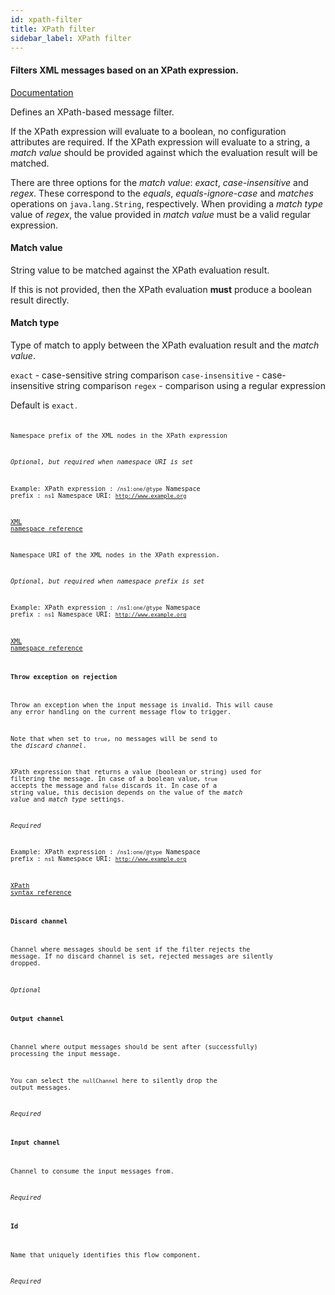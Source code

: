 ```yaml
---
id: xpath-filter
title: XPath filter
sidebar_label: XPath filter
---
```

#### Filters XML messages based on an XPath expression.
<a href="http://docs.spring.io/spring-integration/docs/2.1.x/reference/html/xml.html#xml-xpath-filter" target="_blank">Documentation</a>

Defines an XPath-based message filter.

If the XPath expression will evaluate to a boolean, no configuration attributes are required. If the XPath expression will evaluate to a string, a <i>match value</i> should be provided against which the evaluation result will be matched.

There are three options for the <i>match value</i>: <i>exact</i>, <i>case-insensitive</i> and <i>regex</i>. These correspond to the <i>equals</i>, <i>equals-ignore-case</i> and <i>matches</i> operations on <code>java.lang.String</code>, respectively. When providing a <i>match type</i> value of <i>regex</i>, the value provided in <i>match value</i> must be a valid regular expression.

#### Match value
String value to be matched against the XPath evaluation result.

If this is not provided, then the XPath evaluation <b>must</b> produce a boolean result directly.

#### Match type
Type of match to apply between the XPath evaluation result and the <i>match value</i>.

<code>exact</code> - case-sensitive string comparison
<code>case-insensitive</code> - case-insensitive string comparison
<code>regex</code> - comparison using a regular expression

Default is <code>exact<code>.


Namespace prefix of the XML nodes in the XPath expression

<i>Optional, but required when namespace URI is set</i>

Example:
XPath expression : <code>/ns1:one/@type</code>
Namespace prefix : <code>ns1</code>
Namespace URI: <code>http://www.example.org</code>

<a href="https://www.w3schools.com/xml/xml_namespaces.asp" onclick="window.open('https://www.w3schools.com/xml/xml_namespaces.asp');" target="_blank">XML namespace reference</a>


Namespace URI of the XML nodes in the XPath expression.

<i>Optional, but required when namespace prefix is set</i>

Example:
XPath expression : <code>/ns1:one/@type</code>
Namespace prefix : <code>ns1</code>
Namespace URI: <code>http://www.example.org</code>

<a href="https://www.w3schools.com/xml/xml_namespaces.asp" onclick="window.open('https://www.w3schools.com/xml/xml_namespaces.asp');" target="_blank">XML namespace reference</a>

#### Throw exception on rejection
Throw an exception when the input message is invalid. This will cause any error handling on the current message flow to trigger.

Note that when set to <code>true</code>, no messages will be send to the <i>discard channel</i>.


XPath expression that returns a value (boolean or string) used for filtering the message. In case of a boolean value, <code>true</code> accepts the message and <code>false</code> discards it. In case of a string value, this decision depends on the value of the <i>match value</i> and <i>match type</i> settings.

<i>Required</i>

Example:
XPath expression : <code>/ns1:one/@type</code>
Namespace prefix : <code>ns1</code>
Namespace URI: <code>http://www.example.org</code>

<a href="https://www.w3schools.com/xml/xpath_syntax.asp" onclick="window.open('https://www.w3schools.com/xml/xpath_syntax.asp');" target="_blank">XPath syntax reference</a>

#### Discard channel
Channel where messages should be sent if the filter rejects the message. If no discard channel is set, rejected messages are silently dropped.

<i>Optional</i>

#### Output channel
Channel where output messages should be sent after (successfully) processing the input message.

You can select the <code>nullChannel</code> here to silently drop the output messages.

<i>Required</i>

#### Input channel
Channel to consume the input messages from.

<i>Required</i>

#### Id
Name that uniquely identifies this flow component.

<i>Required</i>

